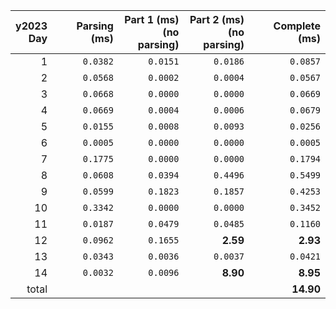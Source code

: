 |y2023<br>Day|Parsing (ms)|Part 1 (ms)<br>(no parsing)|Part 2 (ms)<br>(no parsing)| Complete (ms)|
|-:|-:|-:|-:|-:|
|1|`0.0382`|`0.0151`|`0.0186`|`0.0857`|
|2|`0.0568`|`0.0002`|`0.0004`|`0.0567`|
|3|`0.0668`|`0.0000`|`0.0000`|`0.0669`|
|4|`0.0669`|`0.0004`|`0.0006`|`0.0679`|
|5|`0.0155`|`0.0008`|`0.0093`|`0.0256`|
|6|`0.0005`|`0.0000`|`0.0000`|`0.0005`|
|7|`0.1775`|`0.0000`|`0.0000`|`0.1794`|
|8|`0.0608`|`0.0394`|`0.4496`|`0.5499`|
|9|`0.0599`|`0.1823`|`0.1857`|`0.4253`|
|10|`0.3342`|`0.0000`|`0.0000`|`0.3452`|
|11|`0.0187`|`0.0479`|`0.0485`|`0.1160`|
|12|`0.0962`|`0.1655`|**__2.59__**|**__2.93__**|
|13|`0.0343`|`0.0036`|`0.0037`|`0.0421`|
|14|`0.0032`|`0.0096`|**__8.90__**|**__8.95__**|
|total|  |  |  |**__14.90__**|
